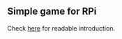 Simple game for RPi
---------
Check [here](http://cumana.jogger.pl/2014/05/17/pacman-clone-on-rpi/) for readable introduction.

